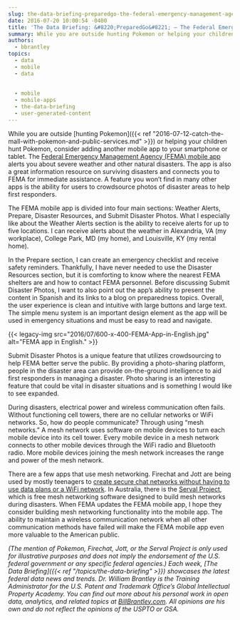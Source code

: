 ```yaml
---
slug: the-data-briefing-preparedgo-the-federal-emergency-management-agency-mobile-app
date: 2016-07-20 10:00:54 -0400
title: 'The Data Briefing: &#8220;PreparedGo&#8221; – The Federal Emergency Management Agency Mobile App'
summary: While you are outside hunting Pokemon or helping your children hunt Pokemon, consider adding another mobile app to your smartphone or tablet. The Federal Emergency Management Agency (FEMA) mobile app alerts you about severe weather and other natural disasters. The app is also a great information resource on surviving disasters and connects you to FEMA
authors:
  - bbrantley
topics:
  - data
  - mobile
  - data
  
  
  - mobile
  - mobile-apps
  - the-data-briefing
  - user-generated-content
---
```


While you are outside [hunting Pokemon]({{< ref "2016-07-12-catch-the-mall-with-pokemon-and-public-services.md" >}}) or helping your children hunt Pokemon, consider adding another mobile app to your smartphone or tablet. The [Federal Emergency Management Agency (FEMA) mobile app](https://www.fema.gov/mobile-app) alerts you about severe weather and other natural disasters. The app is also a great information resource on surviving disasters and connects you to FEMA for immediate assistance. A feature you won’t find in many other apps is the ability for users to crowdsource photos of disaster areas to help first responders.

The FEMA mobile app is divided into four main sections: Weather Alerts, Prepare, Disaster Resources, and Submit Disaster Photos. What I especially like about the Weather Alerts section is the ability to receive alerts for up to five locations. I can receive alerts about the weather in Alexandria, VA (my workplace), College Park, MD (my home), and Louisville, KY (my rental home).

In the Prepare section, I can create an emergency checklist and receive safety reminders. Thankfully, I have never needed to use the Disaster Resources section, but it is comforting to know where the nearest FEMA shelters are and how to contact FEMA personnel. Before discussing Submit Disaster Photos, I want to also point out the app&#8217;s ability to present the content in Spanish and its links to a blog on preparedness topics. Overall, the user experience is clean and intuitive with large buttons and large text. The simple menu system is an important design element as the app will be used in emergency situations and must be easy to read and navigate.

{{< legacy-img src="2016/07/600-x-400-FEMA-App-in-English.jpg" alt="FEMA app in English." >}}

Submit Disaster Photos is a unique feature that utilizes crowdsourcing to help FEMA better serve the public. By providing a photo-sharing platform, people in the disaster area can provide on-the-ground intelligence to aid first responders in managing a disaster. Photo sharing is an interesting feature that could be vital in disaster situations and is something I would like to see expanded.

During disasters, electrical power and wireless communication often fails. Without functioning cell towers, there are no cellular networks or WiFi networks. So, how do people communicate? Through using &#8220;mesh networks.&#8221; A mesh network uses software on mobile devices to turn each mobile device into its cell tower. Every mobile device in a mesh network connects to other mobile devices through the WiFi radio and Bluetooth radio. More mobile devices joining the mesh network increases the range and power of the mesh network.

There are a few apps that use mesh networking. Firechat and Jott are being used by mostly teenagers to [create secure chat networks without having to use data plans or a WiFi network](http://www.forbes.com/sites/parmyolson/2015/06/10/chat-app-jott-teens-mesh-networks/#74d6761e7d2f). In Australia, there is the [Serval Project](http://www.servalproject.org/), which is free mesh networking software designed to build mesh networks during disasters. When FEMA updates the FEMA mobile app, I hope they consider building mesh networking functionality into the mobile app. The ability to maintain a wireless communication network when all other communication methods have failed will make the FEMA mobile app even more valuable to the American public.

_(The mention of Pokemon, Firechat, Jott, or the Serval Project is only used for illustrative purposes and does not imply the endorsement of the U.S. federal government or any specific federal agencies.)_
_Each week, [The Data Briefing]({{< ref "/topics/the-data-briefing" >}}) showcases the latest federal data news and trends._
_Dr. William Brantley is the Training Administrator for the U.S. Patent and Trademark Office’s Global Intellectual Property Academy. You can find out more about his personal work in open data, analytics, and related topics at [BillBrantley.com](http://billbrantley.com). All opinions are his own and do not reflect the opinions of the USPTO or GSA._
